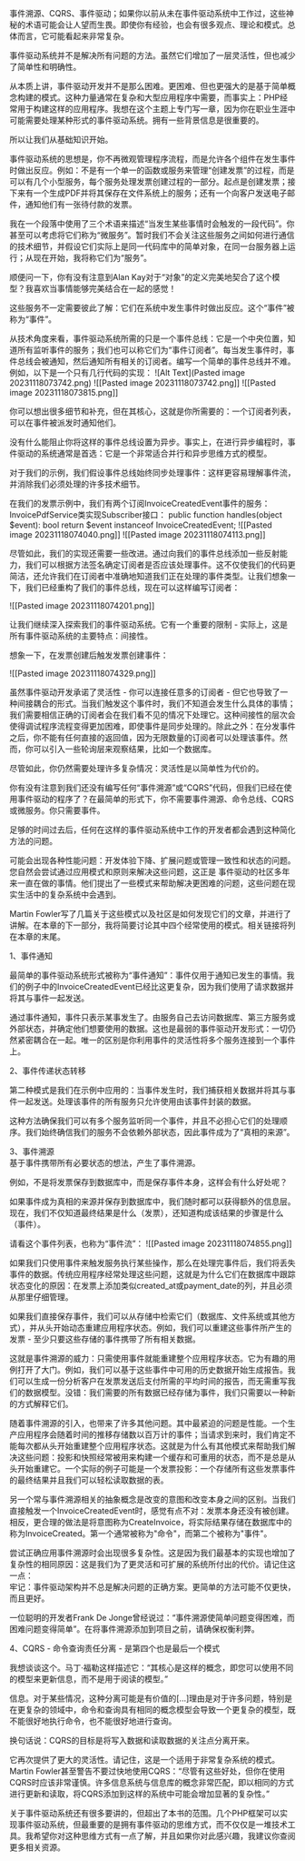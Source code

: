 事件溯源、CQRS、事件驱动；如果你以前从未在事件驱动系统中工作过，这些神秘的术语可能会让人望而生畏。即使你有经验，也会有很多观点、理论和模式。总体而言，它可能看起来非常复杂。
  
事件驱动系统并不是解决所有问题的方法。虽然它们增加了一层灵活性，但也减少了简单性和明确性。

从本质上讲，事件驱动开发并不是那么困难。更困难、但也更强大的是基于简单概念构建的模式。这种力量通常在复杂和大型应用程序中需要，而事实上：PHP经常用于构建这样的应用程序。我想在这个主题上专门写一章，因为你在职业生涯中可能需要处理某种形式的事件驱动系统。拥有一些背景信息是很重要的。

所以让我们从基础知识开始。
  
事件驱动系统的思想是，你不再微观管理程序流程，而是允许各个组件在发生事件时做出反应。例如：不是有一个单一的函数或服务来管理“创建发票”的过程，而是可以有几个小型服务，每个服务处理发票创建过程的一部分。起点是创建发票；接下来有一个生成PDF并将其保存在文件系统上的服务；还有一个向客户发送电子邮件，通知他们有一张待付款的发票。

我在一个段落中使用了三个术语来描述“当发生某些事情时会触发的一段代码”。你甚至可以考虑将它们称为“微服务”。暂时我们不会关注这些服务之间如何进行通信的技术细节，并假设它们实际上是同一代码库中的简单对象，在同一台服务器上运行；从现在开始，我将称它们为“服务”。
  
顺便问一下，你有没有注意到Alan Kay对于“对象”的定义完美地契合了这个模型？我喜欢当事情能够完美结合在一起的感觉！
  
这些服务不一定需要彼此了解：它们在系统中发生事件时做出反应。这个“事件”被称为“事件”。

从技术角度来看，事件驱动系统所需的只是一个事件总线：它是一个中央位置，知道所有监听事件的服务；我们也可以称它们为“事件订阅者”。每当发生事件时，事件总线会被通知，然后通知所有相关的订阅者。编写一个简单的事件总线并不难。例如，以下是一个只有几行代码的实现：
![Alt Text](Pasted image 20231118073742.png)
![[Pasted image 20231118073742.png]]
![[Pasted image 20231118073815.png]]
  
你可以想出很多细节和补充，但在其核心，这就是你所需要的：一个订阅者列表，可以在事件被派发时通知他们。
  
没有什么能阻止你将这样的事件总线设置为异步。事实上，在进行异步编程时，事件驱动的系统通常是首选：它是一个非常适合并行和异步思维方式的模型。
  
对于我们的示例，我们假设事件总线始终同步处理事件：这样更容易理解事件流，并消除我们必须处理的许多技术细节。

在我们的发票示例中，我们有两个订阅InvoiceCreatedEvent事件的服务：
InvoicePdfService类实现Subscriber接口：
public function handles(object $event): bool
return $event instanceof InvoiceCreatedEvent;
![[Pasted image 20231118074040.png]]
![[Pasted image 20231118074113.png]]
  
尽管如此，我们的实现还需要一些改进。通过向我们的事件总线添加一些反射能力，我们可以根据方法签名确定订阅者是否应该处理事件。这不仅使我们的代码更简洁，还允许我们在订阅者中准确地知道我们正在处理的事件类型。让我们想象一下，我们已经重构了我们的事件总线，现在可以这样编写订阅者：

![[Pasted image 20231118074201.png]]

让我们继续深入探索我们的事件驱动系统。它有一个重要的限制 - 实际上，这是所有事件驱动系统的主要特点：间接性。

  
想象一下，在发票创建后触发发票创建事件：

![[Pasted image 20231118074329.png]]
  
虽然事件驱动开发承诺了灵活性 - 你可以连接任意多的订阅者 - 但它也导致了一种间接耦合的形式。当我们触发这个事件时，我们不知道会发生什么具体的事情；我们需要相信正确的订阅者会在我们看不见的情况下处理它。这种间接性的层次会使得调试程序流程变得更加困难，即使事件是同步处理的。除此之外：在分发事件之后，你不能有任何直接的返回值，因为无限数量的订阅者可以处理该事件。然而，你可以引入一些轮询层来观察结果，比如一个数据库。

  
尽管如此，你仍然需要处理许多复杂情况：灵活性是以简单性为代价的。
  
你有没有注意到我们还没有编写任何“事件溯源”或“CQRS”代码，但我们已经在使用事件驱动的程序了？在最简单的形式下，你不需要事件溯源、命令总线、CQRS或微服务。你只需要事件。
  
足够的时间过去后，任何在这样的事件驱动系统中工作的开发者都会遇到这种简化方法的问题。
  
可能会出现各种性能问题：开发体验下降、扩展问题或管理一致性和状态的问题。您自然会尝试通过应用模式和原则来解决这些问题，这正是  事件驱动的社区多年来一直在做的事情。他们提出了一些模式来帮助解决更困难的问题，这些问题在现实生活中的复杂系统中会遇到。

Martin Fowler写了几篇关于这些模式以及社区是如何发现它们的文章，并进行了讲解。在本章的下一部分，我将简要讨论其中四个经常使用的模式。相关链接将列在本章的末尾。

  
1、事件通知
  
最简单的事件驱动系统形式被称为“事件通知”：事件仅用于通知已发生的事情。我们的例子中的InvoiceCreatedEvent已经比这更复杂，因为我们使用了请求数据并将其与事件一起发送。

通过事件通知，事件只表示某事发生了。由服务自己去访问数据库、第三方服务或外部状态，并确定他们想要使用的数据。这也是最弱的事件驱动开发形式：一切仍然紧密耦合在一起。唯一的区别是你利用事件的灵活性将多个服务连接到一个事件上。

2、事件传递状态转移
  
第二种模式是我们在示例中应用的：当事件发生时，我们捕获相关数据并将其与事件一起发送。处理该事件的所有服务只允许使用由该事件封装的数据。
  
这种方法确保我们可以有多个服务监听同一个事件，并且不必担心它们的处理顺序。我们始终确信我们的服务不会依赖外部状态，因此事件成为了“真相的来源”。

3、事件溯源    
基于事件携带所有必要状态的想法，产生了事件溯源。

例如，不是将发票保存到数据库中，而是保存事件本身，这样会有什么好处呢？
  
如果事件成为真相的来源并保存到数据库中，我们随时都可以获得额外的信息层。现在，我们不仅知道最终结果是什么（发票），还知道构成该结果的步骤是什么（事件）。
  
请看这个事件列表，也称为“事件流”：
![[Pasted image 20231118074855.png]]
  
如果我们只使用事件来触发服务执行某些操作，那么在处理完事件后，我们将丢失事件的数据。传统应用程序经常处理这些问题，这就是为什么它们在数据库中跟踪状态变化的原因：在发票上添加类似created_at或payment_date的列，并且必须从那里仔细管理。

如果我们直接保存事件，我们可以从存储中检索它们（数据库、文件系统或其他方式），并从头开始动态重建应用程序状态。例如，我们可以重建这些事件所产生的发票 - 至少只要这些存储的事件携带了所有相关数据。

这就是事件溯源的威力：只需使用事件就能重建整个应用程序状态。它为有趣的用例打开了大门。例如，我们可以基于这些事件中可用的历史数据开始生成报告。我们可以生成一份分析客户在发票发送后支付所需的平均时间的报告，而无需重写我们的数据模型。没错：我们需要的所有数据已经存储为事件，我们只需要以一种新的方式解释它们。
  
随着事件溯源的引入，也带来了许多其他问题。其中最紧迫的问题是性能。一个生产应用程序会随着时间的推移存储数以百万计的事件；当请求到来时，我们肯定不能每次都从头开始重建整个应用程序状态。这就是为什么有其他模式来帮助我们解决这些问题：投影和快照经常被用来构建一个缓存和可重用的状态，而不是总是从头开始重建它。一个实际的例子可能是一个发票投影：一个存储所有这些发票事件的最终结果并且我们可以轻松读取数据的表。
  
另一个常与事件溯源相关的抽象概念是改变的意图和改变本身之间的区别。当我们直接触发一个InvoiceCreatedEvent时，感觉有点不对：发票本身还没有被创建。相反，更合理的做法是将意图称为CreateInvoice，将实际结果存储在数据库中的称为InvoiceCreated。第一个通常被称为"命令"，而第二个被称为"事件"。

尝试正确应用事件溯源时会出现很多复杂性。这是因为我们最基本的实现也增加了复杂性的相同原因：这是我们为了更灵活和可扩展的系统所付出的代价。请记住这一点：  
牢记：事件驱动架构并不总是解决问题的正确方案。更简单的方法可能不仅更快，而且更好。

  
一位聪明的开发者Frank De Jonge曾经说过：“事件溯源使简单问题变得困难，而困难问题变得简单”。在将事件溯源添加到项目之前，请确保权衡利弊。

  
4、CQRS - 命令查询责任分离 - 是第四个也是最后一个模式

我想谈谈这个。马丁·福勒这样描述它：“其核心是这样的概念，即您可以使用不同的模型来更新信息，而不是用于阅读的模型。”
  
信息。对于某些情况，这种分离可能是有价值的[...]理由是对于许多问题，特别是在更复杂的领域中，命令和查询具有相同的概念模型会导致一个更复杂的模型，既不能很好地执行命令，也不能很好地进行查询。
  
换句话说：CQRS的目标是将写入数据和读取数据的关注点分离开来。

它再次提供了更大的灵活性。请记住，这是一个适用于非常复杂系统的模式。Martin Fowler甚至警告不要过快地使用CQRS：“尽管有这些好处，但你在使用CQRS时应该非常谨慎。许多信息系统与信息库的概念非常匹配，即以相同的方式进行更新和读取，将CQRS添加到这样的系统中可能会增加显著的复杂性。”

关于事件驱动系统还有很多要讲的，但超出了本书的范围。几个PHP框架可以实现事件驱动系统，但最重要的是拥有事件驱动的思维方式，而不仅仅是一堆技术工具。我希望你对这种思维方式有一点了解，并且如果你对此感兴趣，我建议你查阅更多相关资源。

